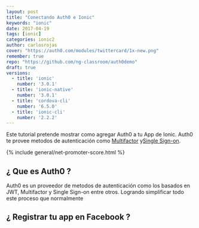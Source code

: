 ```yaml
---
layout: post
title: "Conectando Auth0 e Ionic"
keywords: "ionic"
date: 2017-04-19
tags: [ionic]
categories: ionic2
author: carlosrojas
cover: "https://auth0.com/modules/twittercard/1x-new.png"
remember: true
repo: "https://github.com/ng-classroom/auth0demo"
draft: true
versions:
  - title: 'ionic'
    number: '3.0.1'
  - title: 'ionic-native'
    number: '3.0.1'
  - title: 'cordova-cli'
    number: '6.5.0'
  - title: 'ionic-cli'
    number: '2.2.2'
---
```


Este tutorial pretende mostrar como agregar Auth0 a tu App de Ionic. Auth0 te provee metodos de autenticación como [Multifactor](https://auth0.com/learn/get-started-with-mfa/?utm_source=ionicframework&utm_medium=post&utm_campaign=auth0-ionic2) y[Single Sign-on](https://auth0.com/learn/how-to-implement-single-sign-on/?utm_source=ionicframework&utm_medium=post&utm_campaign=auth0-ionic2).

<!--summary-->

<amp-img width="685" height="343" layout="responsive" src="https://auth0.com/modules/twittercard/1x-new.png" alt="Observables"></amp-img>

{% include general/net-promoter-score.html %} 

## ¿ Que es Auth0 ?

Auth0 es un proveedor de metodos de autenticación como los basados en JWT, Multifactor y Single Sign-on  entre otros. Logrando simplificar todo este proceso que normalmente 
## ¿ Registrar tu app en Facebook ?

<amp-img src="https://firebasestorage.googleapis.com/v0/b/ion-book.appspot.com/o/posts%2F2017-04-18-auth0-ionic%2FCaptura%20de%20pantalla%202017-04-19%20a%20la(s)%2010.44.56%20a.m.%20(2).png?alt=media&token=16facb97-cfff-48b0-8ba2-3048f990623c" width="1020" height="627" layout="responsive"></amp-img>

<amp-img src="https://firebasestorage.googleapis.com/v0/b/ion-book.appspot.com/o/posts%2F2017-04-18-auth0-ionic%2FCaptura%20de%20pantalla%202017-04-19%20a%20la(s)%2010.45.31%20a.m..png?alt=media&token=ca4a0aa3-5b77-4a1d-9dbc-4ad8c7fed380" width="204" height="86" layout="fixed"></amp-img>


<amp-img src="https://firebasestorage.googleapis.com/v0/b/ion-book.appspot.com/o/posts%2F2017-04-18-auth0-ionic%2FCaptura%20de%20pantalla%202017-04-19%20a%20la(s)%2010.46.29%20a.m..png?alt=media&token=ece9f026-174a-4ca5-b357-1c6b192e7453" width="1024" height="406" layout="responsive"></amp-img>